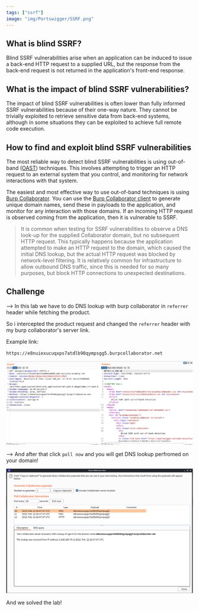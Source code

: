 ```yaml
---
tags: ["ssrf"]
image: "img/Portswigger/SSRF.png"
---
```


## What is blind SSRF?

Blind SSRF vulnerabilities arise when an application can be induced to issue a back-end HTTP request to a supplied URL, but the response from the back-end request is not returned in the application's front-end response.

## What is the impact of blind SSRF vulnerabilities?

The impact of blind SSRF vulnerabilities is often lower than fully informed SSRF vulnerabilities because of their one-way nature. They cannot be trivially exploited to retrieve sensitive data from back-end systems, although in some situations they can be exploited to achieve full remote code execution.

## How to find and exploit blind SSRF vulnerabilities

The most reliable way to detect blind SSRF vulnerabilities is using out-of-band ([OAST](https://portswigger.net/burp/application-security-testing/oast)) techniques. This involves attempting to trigger an HTTP request to an external system that you control, and monitoring for network interactions with that system.

The easiest and most effective way to use out-of-band techniques is using [Burp Collaborator](https://portswigger.net/burp/documentation/collaborator). You can use the [Burp Collaborator client](https://portswigger.net/burp/documentation/desktop/tools/collaborator-client) to generate unique domain names, send these in payloads to the application, and monitor for any interaction with those domains. If an incoming HTTP request is observed coming from the application, then it is vulnerable to SSRF.

> It is common when testing for SSRF vulnerabilities to observe a DNS look-up for the supplied Collaborator domain, but no subsequent HTTP request. This typically happens because the application attempted to make an HTTP request to the domain, which caused the initial DNS lookup, but the actual HTTP request was blocked by network-level filtering. It is relatively common for infrastructure to allow outbound DNS traffic, since this is needed for so many purposes, but block HTTP connections to unexpected destinations.

## Challenge

--> In this lab we have to do DNS lookup with burp collaborator in `referrer` header while fetching the product.

So i intercepted the product request and changed the `referrer` header with my burp collaborator's server link.

Example link:

```
https://e8nuiexucuqxps7atdlb90qympsgg5.burpcollaborator.net
```

![](Attachments/Pastedimage20220222114935.png)

--> And after that click `poll now` and you will get DNS lookup perfromed on your domain!

![](Attachments/Pastedimage20220222114813.png)

And we solved the lab!
